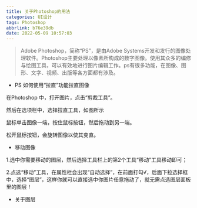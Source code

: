```yaml
---
title: 关于Photoshop的用法
categories: UI设计
tags: Photoshop
abbrlink: b76e39db
date: 2022-05-09 10:57:03
---
```


> Adobe Photoshop，简称“PS”，是由Adobe Systems开发和发行的图像处理软件。Photoshop主要处理以像素所构成的数字图像。使用其众多的编修与绘图工具，可以有效地进行图片编辑工作。ps有很多功能，在图像、图形、文字、视频、出版等各方面都有涉及。

<!-- more -->

- PS 如何使用“拉直”功能拉直图像

在Photoshop 中，打开图片，点击“剪裁工具”。

然后在选项栏中，选择拉直工具，如图所示

鼠标单击图像一端，按住鼠标按钮，然后拖动到另一端。

松开鼠标按钮，会旋转图像以使其变直。

- 移动图像

1.选中你需要移动的图层，然后选择工具栏上的第2个工具“移动”工具移动即可；

2.点选“移动”工具，在属性栏会出现“自动选择”，在前面打勾√，后面下拉选择框中，选择“图层”，这样你就可以直接选中你图片任意拖动了，就无需点选图层面板里的图层！

- 关于图层

